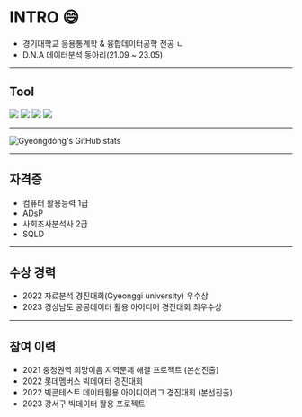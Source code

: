 # INTRO 😄
  - 경기대학교 응용통계학 & 융합데이터공학 전공  ㄴ
  - D.N.A 데이터분석 동아리(21.09 ~ 23.05)

---


## Tool 
<img src="https://img.shields.io/badge/Python-3766AB?style=flat-square&logo=Python&logoColor=gray"/> <img src="https://img.shields.io/badge/R-276DC3?style=flat-square&logo=R&logoColor=blue"/> <img src="https://img.shields.io/badge/MySQL-4479A1?style=flat-square&logo=MySQL&logoColor=black"/> <img src="https://img.shields.io/badge/Tableau-E97627?style=flat-square&logo=Tableau&logoColor=black"/>


--- 


![Gyeongdong's GitHub stats](https://github-readme-stats.vercel.app/api?username=gyeongdong13&show_icons=true&theme=radical)


---


## 자격증
  - 컴퓨터 활용능력 1급
  - ADsP
  - 사회조사분석사 2급
  - SQLD
  

---


## 수상 경력
  - 2022 자료분석 경진대회(Gyeonggi university) 우수상
  - 2023 경상남도 공공데이터 활용 아이디어 경진대회 최우수상


---


## 참여 이력
  - 2021 충청권역 희망이음 지역문제 해결 프로젝트 (본선진출)
  - 2022 롯데멤버스 빅데이터 경진대회
  - 2022 빅콘테스트 데이터활용 아이디어리그 경진대회 (본선진출)
  - 2023 강서구 빅데이터 활용 프로젝트


<!--
**gyeongdong13/gyeongdong13** is a ✨ _special_ ✨ repository because its `README.md` (this file) appears on your GitHub profile.

Here are some ideas to get you started:

- 🔭 I’m currently working on ...
- 🌱 I’m currently learning ...
- 👯 I’m looking to collaborate on ...
- 🤔 I’m looking for help with ...
- 💬 Ask me about ...
- 📫 How to reach me: ...
- 😄 Pronouns: ...
- ⚡ Fun fact: ...
-->
